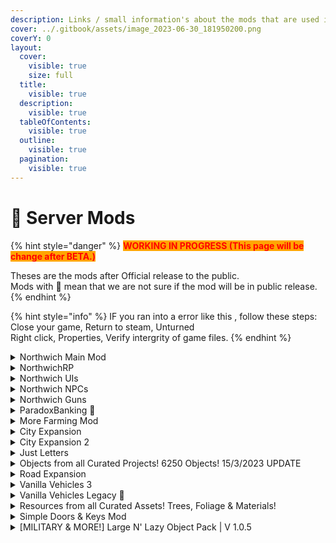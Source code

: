 ```yaml
---
description: Links / small information's about the mods that are used in Northwich.
cover: ../.gitbook/assets/image_2023-06-30_181950200.png
coverY: 0
layout:
  cover:
    visible: true
    size: full
  title:
    visible: true
  description:
    visible: true
  tableOfContents:
    visible: true
  outline:
    visible: true
  pagination:
    visible: true
---
```


# 📂 Server Mods

{% hint style="danger" %}
<mark style="color:red;background-color:orange;">**WORKING IN PROGRESS (This page will be change after BETA.)**</mark>

Theses are the mods after Official release to the public.\
Mods with 🍎 mean that we are not sure if the mod will be in public release.
{% endhint %}

{% hint style="info" %}
IF you ran into a error like this <img src="../.gitbook/assets/image (47).png" alt="" data-size="line">, follow these steps:\
Close your game, Return to steam, Unturned\
Right click, Properties, Verify intergrity of game files.
{% endhint %}



<details>

<summary><img src="../.gitbook/assets/image (44).png" alt="" data-size="line">Northwich Main Mod</summary>

[https://steamcommunity.com/sharedfiles/filedetails/?id=2995576162](https://steamcommunity.com/sharedfiles/filedetails/?id=2995576162)

Mod Requires: [City Expansion](https://steamcommunity.com/workshop/filedetails/?id=1835889097), [City Expansion 2](https://steamcommunity.com/workshop/filedetails/?id=1935236838), [Just Letters](https://steamcommunity.com/workshop/filedetails/?id=2351854662), [Northwich NPCs](https://steamcommunity.com/workshop/filedetails/?id=2989216558), [NorthwichRP](https://steamcommunity.com/workshop/filedetails/?id=2919188569), [Objects from all Curated Projects! 6250 Objects! 15/3/2023 UPDATE](https://steamcommunity.com/workshop/filedetails/?id=2899489911), [Road Expansion](https://steamcommunity.com/workshop/filedetails/?id=1771005393), [Vanilla Vehicles 3](https://steamcommunity.com/workshop/filedetails/?id=2726825602), [Vanilla Vehicles Legacy](https://steamcommunity.com/workshop/filedetails/?id=2907647264), [Resources from all Curated Assets! Trees, Foliage & Materials!](https://steamcommunity.com/workshop/filedetails/?id=2941229986), [Simple Doors & Keys Mod](https://steamcommunity.com/workshop/filedetails/?id=2887839342), [\[MILITARY & MORE!\] Large N' Lazy Object Pack | V 1.0.5](https://steamcommunity.com/workshop/filedetails/?id=2812497760)

</details>

<details>

<summary><img src="../.gitbook/assets/image (41).png" alt="" data-size="line">NorthwichRP</summary>

[https://steamcommunity.com/sharedfiles/filedetails/?id=2919188569](https://steamcommunity.com/sharedfiles/filedetails/?id=2919188569)

Modpack will be whitelisted only for the Northwich RP server in the future. Using items from here might only cause you complications in the future.

</details>

<details>

<summary><img src="../.gitbook/assets/image (45).png" alt="" data-size="line">Northwich UIs</summary>

[https://steamcommunity.com/sharedfiles/filedetails/?id=2995040356](https://steamcommunity.com/sharedfiles/filedetails/?id=2995040356)

</details>

<details>

<summary><img src="../.gitbook/assets/image (40).png" alt="" data-size="line">Northwich NPCs</summary>

[https://steamcommunity.com/sharedfiles/filedetails/?id=2989216558](https://steamcommunity.com/sharedfiles/filedetails/?id=2989216558)

</details>

<details>

<summary><img src="../.gitbook/assets/image (46).png" alt="" data-size="line">Northwich Guns</summary>

[https://steamcommunity.com/sharedfiles/filedetails/?id=3002027819](https://steamcommunity.com/sharedfiles/filedetails/?id=3002027819)

</details>

<details>

<summary><img src="../.gitbook/assets/image (48).png" alt="" data-size="line">ParadoxBanking 🍎</summary>

[https://steamcommunity.com/sharedfiles/filedetails/?id=2756956323](https://steamcommunity.com/sharedfiles/filedetails/?id=2756956323)

_Copyright 2020 \[IttennaiG] BINU This Mod is not authorized for posting on Steam, except under the Steam account named IttennaiG, with the original post date being February 18, 2022._

</details>

<details>

<summary><img src="../.gitbook/assets/image (43).png" alt="" data-size="line">More Farming Mod</summary>

[https://steamcommunity.com/sharedfiles/filedetails/?id=1232252658](https://steamcommunity.com/sharedfiles/filedetails/?id=1232252658)\
This is a comprehensive expansion mod which enrich PvE life mainly about farming and housing. New animals and crop seeds will spawn naturally in the official maps (except curated maps). It also has a useful function to help you organize items. Press the subscribe button and restart the game to complete the mod installation.

</details>

<details>

<summary><img src="../.gitbook/assets/City Expansion.png" alt="" data-size="line">City Expansion</summary>

[https://steamcommunity.com/sharedfiles/filedetails/?id=1835889097](https://steamcommunity.com/sharedfiles/filedetails/?id=1835889097)\
This expansion contains 45 only objects for your cities. The mod is still on progress, so i will be adding some objects each week or month.

</details>

<details>

<summary><img src="../.gitbook/assets/City Expansion 2.png" alt="" data-size="line">City Expansion 2</summary>

[https://steamcommunity.com/sharedfiles/filedetails/?id=1935236838](https://steamcommunity.com/sharedfiles/filedetails/?id=1935236838)\
Do not reupload the mod or edit the models without Nardo's permission

</details>

<details>

<summary><img src="../.gitbook/assets/Letters.png" alt="" data-size="line">Just Letters</summary>

[https://steamcommunity.com/sharedfiles/filedetails/?id=2351854662](https://steamcommunity.com/sharedfiles/filedetails/?id=2351854662)\
Objects-letters. Simple. This is Small object type. No collision. Full English alphabet. Black and white colors. Capital and lowercase versions. LODs for optimisation included.\
\
Reupload, side publication or monetization anywhere NOT ALLOWED. This will enforce DMCA takedown from Second Cog's side.

</details>

<details>

<summary><img src="../.gitbook/assets/Objects from all Curated Projects!.png" alt="" data-size="line">Objects from all Curated Projects! 6250 Objects! 15/3/2023 UPDATE</summary>

Ever wanted one _specific_ object from some curated project? Well now you can have almost every single object from curated projects, it is only 150mb, that's not too much compared to the +2,5gb for all curated projects combined.

</details>

<details>

<summary><img src="../.gitbook/assets/Road Expansion.png" alt="" data-size="line">Road Expansion</summary>

[https://steamcommunity.com/sharedfiles/filedetails/?id=1771005393](https://steamcommunity.com/sharedfiles/filedetails/?id=1771005393)\
This mod was created for the people who have difficult making sidewalk and that kind of things.

</details>

<details>

<summary><img src="../.gitbook/assets/Vanilla Vehicle 3.png" alt="" data-size="line">Vanilla Vehicles 3</summary>

[https://steamcommunity.com/sharedfiles/filedetails/?id=2726825602](https://steamcommunity.com/sharedfiles/filedetails/?id=2726825602)\
More Info on: [vehicle](vehicle/ "mention")

</details>

<details>

<summary><img src="../.gitbook/assets/Vanilla Vehicle Legacy.png" alt="" data-size="line">Vanilla Vehicles Legacy 🍎</summary>

[https://steamcommunity.com/sharedfiles/filedetails/?id=2907647264](https://steamcommunity.com/sharedfiles/filedetails/?id=2907647264)\
More Info on: [vehicle-old.md](vehicle/vehicle-old.md "mention")

</details>

<details>

<summary><img src="../.gitbook/assets/Resources from all Curated Assets!.png" alt="" data-size="line">Resources from all Curated Assets! Trees, Foliage &#x26; Materials!</summary>

[https://steamcommunity.com/sharedfiles/filedetails/?id=2941229986](https://steamcommunity.com/sharedfiles/filedetails/?id=2941229986)\
This mod has specifically only Trees, Foliage & Materials from across all Curated Projects! Instead of downloading every single mod, you can just use this and cut down the size of mods drastically! There's 209 resources; bushes, trees, metal nodes.

</details>

<details>

<summary><img src="../.gitbook/assets/Simple Doors &#x26; Keys Mod.png" alt="" data-size="line">Simple Doors &#x26; Keys Mod</summary>

[https://steamcommunity.com/sharedfiles/filedetails/?id=2887839342](https://steamcommunity.com/sharedfiles/filedetails/?id=2887839342)\
A mod for the map-maker.

</details>

<details>

<summary><img src="../.gitbook/assets/Large n Lazy Object.png" alt="" data-size="line">[MILITARY &#x26; MORE!] Large N' Lazy Object Pack | V 1.0.5</summary>

[https://steamcommunity.com/sharedfiles/filedetails/?id=2812497760](https://steamcommunity.com/sharedfiles/filedetails/?id=2812497760)

Now with Large N' Lazy, You can give your maps much more flavor and variety! With over 200+ Ready-to-use buildings of various types, from small homes all the way to massive casinos, you can build many new and interesting locations.

</details>



